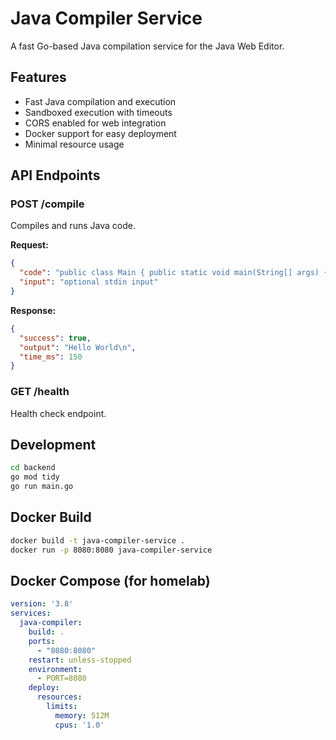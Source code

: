 # Java Compiler Service

A fast Go-based Java compilation service for the Java Web Editor.

## Features

- Fast Java compilation and execution
- Sandboxed execution with timeouts
- CORS enabled for web integration
- Docker support for easy deployment
- Minimal resource usage

## API Endpoints

### POST /compile
Compiles and runs Java code.

**Request:**
```json
{
  "code": "public class Main { public static void main(String[] args) { System.out.println(\"Hello World\"); } }",
  "input": "optional stdin input"
}
```

**Response:**
```json
{
  "success": true,
  "output": "Hello World\n",
  "time_ms": 150
}
```

### GET /health
Health check endpoint.

## Development

```bash
cd backend
go mod tidy
go run main.go
```

## Docker Build

```bash
docker build -t java-compiler-service .
docker run -p 8080:8080 java-compiler-service
```

## Docker Compose (for homelab)

```yaml
version: '3.8'
services:
  java-compiler:
    build: .
    ports:
      - "8080:8080"
    restart: unless-stopped
    environment:
      - PORT=8080
    deploy:
      resources:
        limits:
          memory: 512M
          cpus: '1.0'
```